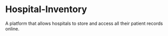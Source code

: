 # Hospital-Inventory
A platform that allows hospitals to store and access all their patient records online.
